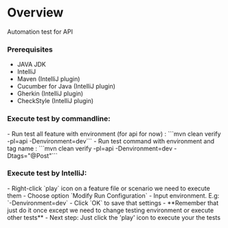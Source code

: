 # Overview

Automation test for API

<h3> Prerequisites</h3>

* JAVA JDK
*  IntelliJ
* Maven (IntelliJ plugin)
* Cucumber for Java (IntelliJ plugin)
* Gherkin (IntelliJ plugin)
* CheckStyle (IntelliJ plugin)
 <h3>Execute test by commandline: </h3>
- Run test all feature with environment (for api for now) : ```mvn clean verify -pl=api -Denvironment=dev```
- Run test command with environment and tag name : ```mvn clean verify -pl=api -Denvironment=dev -Dtags="@Post"```

<h3>Execute test by IntelliJ: </h3>
  - Right-click `play` icon on a feature file or scenario we need to execute them
    - Choose option `Modify Run Configuration`
    - Input environment. E.g: `-Denvironment=dev`
    - Click `OK` to save that settings
    - **Remember that just do it once except we need to change testing environment or execute other tests**
  - Next step: Just click the 'play' icon to execute your the tests
